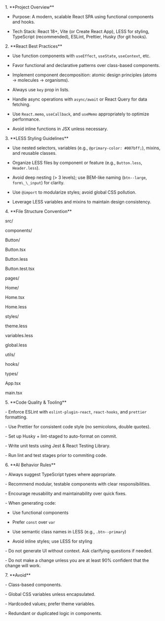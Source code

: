 1\. \*\*Project Overview\*\*

   - Purpose: A modern, scalable React SPA using functional components and hooks.

   - Tech Stack: React 18+, Vite (or Create React App), LESS for styling, TypeScript (recommended), ESLint, Prettier, Husky (for git hooks).



2\. \*\*React Best Practices\*\*

   - Use function components with `useEffect`, `useState`, `useContext`, etc.

   - Favor functional and declarative patterns over class-based components.

   - Implement component decomposition: atomic design principles (atoms → molecules → organisms).

   - Always use `key` prop in lists.

   - Handle async operations with `async/await` or React Query for data fetching.

   - Use `React.memo`, `useCallback`, and `useMemo` appropriately to optimize performance.

   - Avoid inline functions in JSX unless necessary.



3\. \*\*LESS Styling Guidelines\*\*

   - Use nested selectors, variables (e.g., `@primary-color: #007bff;`), mixins, and reusable classes.

   - Organize LESS files by component or feature (e.g., `Button.less`, `Header.less`).

   - Avoid deep nesting (> 3 levels); use BEM-like naming (`btn--large`, `form\_\_input`) for clarity.

   - Use `@import` to modularize styles; avoid global CSS pollution.

   - Leverage LESS variables and mixins to maintain design consistency.



4\. \*\*File Structure Convention\*\*

src/

components/

Button/

Button.tsx

Button.less

Button.test.tsx

pages/

Home/

Home.tsx

Home.less

styles/

theme.less

variables.less

global.less

utils/

hooks/

types/

App.tsx

main.tsx



5\. \*\*Code Quality \& Tooling\*\*

\- Enforce ESLint with `eslint-plugin-react`, `react-hooks`, and `prettier` formatting.

\- Use Prettier for consistent code style (no semicolons, double quotes).

\- Set up Husky + lint-staged to auto-format on commit.

\- Write unit tests using Jest \& React Testing Library.

\- Run lint and test stages prior to commiting code.


6\. \*\*AI Behavior Rules\*\*

\- Always suggest TypeScript types where appropriate.

\- Recommend modular, testable components with clear responsibilities.

\- Encourage reusability and maintainability over quick fixes.

\- When generating code:

  - Use functional components

  - Prefer `const` over `var`

  - Use semantic class names in LESS (e.g., `.btn--primary`)

  - Avoid inline styles; use LESS for styling

\- Do not generate UI without context. Ask clarifying questions if needed.

\- Do not make a change unless you are at least 90% confident that the change will work.

7\. \*\*Avoid\*\*

\- Class-based components.

\- Global CSS variables unless encapsulated.

\- Hardcoded values; prefer theme variables.

\- Redundant or duplicated logic in components.

